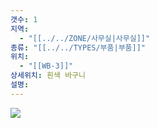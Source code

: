 ```yaml
---
갯수: 1
지역:
  - "[[../../ZONE/사무실|사무실]]"
종류: "[[../../TYPES/부품|부품]]"
위치:
  - "[[WB-3]]"
상세위치: 흰색 바구니
설명:
---
```

![](http://192.168.50.22/devices/240608_IMG_0236.jpg)